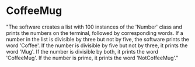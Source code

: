 # CoffeeMug
"The software creates a list with 100 instances of the 'Number' class and prints the numbers on the terminal, followed by corresponding words. If a number in the list is divisible by three but not by five, the software prints the word 'Coffee'. If the number is divisible by five but not by three, it prints the word 'Mug'. If the number is divisible by both, it prints the word 'CoffeeMug'. If the number is prime, it prints the word 'NotCoffeeMug'."
